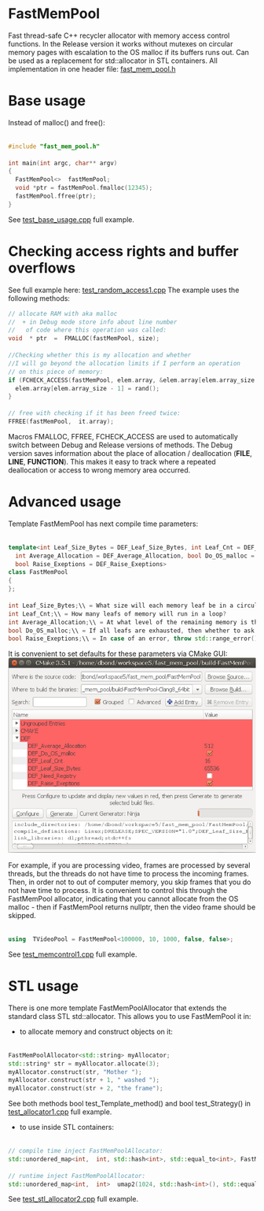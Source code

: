 # FastMemPool
Fast thread-safe C++ recycler allocator with memory access control functions.
In the Release version it works without mutexes on circular memory pages with escalation to the OS malloc  if its buffers runs out.
Can be used as a replacement for std::allocator<T>  in STL containers.
All implementation in one header file:
[fast_mem_pool.h](https://github.com/DimaBond174/FastMemPool/blob/master/include/fast_mem_pool.h)

# Base usage
Instead of malloc() and free():

```c++

#include "fast_mem_pool.h"

int main(int argc, char** argv)
{
  FastMemPool<>  fastMemPool;
  void *ptr = fastMemPool.fmalloc(12345);
  fastMemPool.ffree(ptr);
}

```
See [test_base_usage.cpp](https://github.com/DimaBond174/FastMemPool/blob/master/tests/test_exe/src/cases/test_base_usage.cpp) full example.

# Checking access rights and buffer overflows
See full example here: [test_random_access1.cpp](https://github.com/DimaBond174/FastMemPool/blob/master/tests/test_exe/src/cases/test_random_access1.cpp)
The example uses the following methods:

```c++
// allocate RAM with aka malloc
//  + in Debug mode store info about line number
//   of code where this operation was called:
void  * ptr  =  FMALLOC(fastMemPool, size);

//Checking whether this is my allocation and whether
//I will go beyond the allocation limits if I perform an operation
// on this piece of memory:
if (FCHECK_ACCESS(fastMemPool, elem.array, &elem.array[elem.array_size - 1], sizeof (int))) {
  elem.array[elem.array_size - 1] = rand();
}

// free with checking if it has been freed twice:
FFREE(fastMemPool,  it.array);

```

Macros FMALLOC, FFREE, FCHECK_ACCESS are used to automatically switch between Debug and Release versions of methods.
The Debug version saves information about the place of allocation / deallocation (__FILE__, __LINE__, __FUNCTION__).
This makes it easy to track where a repeated deallocation or access to wrong memory area occurred.

# Advanced usage
Template FastMemPool has next compile time parameters:

```c++

template<int Leaf_Size_Bytes = DEF_Leaf_Size_Bytes, int Leaf_Cnt = DEF_Leaf_Cnt,
  int Average_Allocation = DEF_Average_Allocation, bool Do_OS_malloc = DEF_Do_OS_malloc,
  bool Raise_Exeptions = DEF_Raise_Exeptions>
class FastMemPool
{
};

int Leaf_Size_Bytes;\\ = What size will each memory leaf be in a circular allocator?
int Leaf_Cnt;\\ = How many leafs of memory will run in a loop?
int Average_Allocation;\\ = At what level of the remaining memory is the leaf considered depleted and the current leaf is switched
bool Do_OS_malloc;\\ = If all leafs are exhausted, then whether to ask for memory from the OS malloc?
bool Raise_Exeptions;\\ = In case of an error, throw std::range_error() or do nothing silently

```

It is convenient to set defaults for these parameters via CMake GUI:
![CMakeGUI](cmake.gui.jpg)

For example, if you are processing video, frames are processed by several threads, but the threads do not have time to process the incoming frames.
Then, in order not to out of computer memory, you skip frames that you do not have time to process.
It is convenient to control this through the FastMemPool allocator, indicating that you cannot allocate from the OS malloc - then if FastMemPool returns nullptr, then the video frame should be skipped.
```c++

using  TVideoPool = FastMemPool<100000, 10, 1000, false, false>;

```
See [test_memcontrol1.cpp](https://github.com/DimaBond174/FastMemPool/blob/master/tests/test_exe/src/cases/test_memcontrol1.cpp) full example.

# STL usage
There is one more template FastMemPoolAllocator that extends the standard class STL std::allocator<T>.
This allows you to use FastMemPool it in:
- to allocate memory and construct objects on it:
```c++

FastMemPoolAllocator<std::string> myAllocator;
std::string* str = myAllocator.allocate(3);
myAllocator.construct(str, "Mother ");
myAllocator.construct(str + 1, " washed ");
myAllocator.construct(str + 2, "the frame");

```
See both methods bool test_Template_method() and bool test_Strategy() in [test_allocator1.cpp](https://github.com/DimaBond174/FastMemPool/blob/master/tests/test_exe/src/cases/test_allocator1.cpp) full example.

- to use inside STL containers:
```c++

// compile time inject FastMemPoolAllocator:
std::unordered_map<int,  int, std::hash<int>, std::equal_to<int>, FastMemPoolAllocator<std::pair<const int,  int>> >  umap1;

// runtime inject FastMemPoolAllocator:
std::unordered_map<int,  int>  umap2(1024, std::hash<int>(), std::equal_to<int>(),  FastMemPoolAllocator<std::pair<const int,  int>>());

```
See [test_stl_allocator2.cpp](https://github.com/DimaBond174/FastMemPool/blob/master/tests/test_exe/src/cases/test_stl_allocator2.cpphttps://github.com/DimaBond174/FastMemPool/blob/master/tests/test_exe/src/cases/test_stl_allocator2.cpp) full example.
